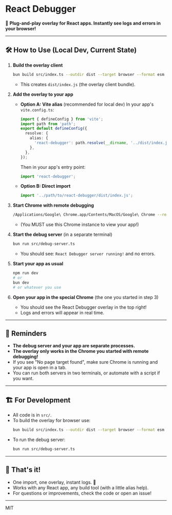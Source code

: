 # React Debugger

🚀 **Plug-and-play overlay for React apps. Instantly see logs and errors in your browser!**

---

## 🛠️ How to Use (Local Dev, Current State)

1. **Build the overlay client**

   ```bash
   bun build src/index.ts --outdir dist --target browser --format esm --minify
   ```

   - This creates `dist/index.js` (the overlay client bundle).

2. **Add the overlay to your app**

   - **Option A: Vite alias** (recommended for local dev)
     In your app's `vite.config.ts`:
     ```ts
     import { defineConfig } from 'vite';
     import path from 'path';
     export default defineConfig({
       resolve: {
         alias: {
           'react-debugger': path.resolve(__dirname, '../dist/index.js'),
         },
       },
     });
     ```
     Then in your app's entry point:
     ```js
     import 'react-debugger';
     ```
   - **Option B: Direct import**
     ```js
     import '../path/to/react-debugger/dist/index.js';
     ```

3. **Start Chrome with remote debugging**

   ```bash
   /Applications/Google\ Chrome.app/Contents/MacOS/Google\ Chrome --remote-debugging-port=9222 --user-data-dir=/tmp/chrome-debug
   ```

   - (You MUST use this Chrome instance to view your app!)

4. **Start the debug server** (in a separate terminal)

   ```bash
   bun run src/debug-server.ts
   ```

   - You should see: `React Debugger server running!` and no errors.

5. **Start your app as usual**

   ```bash
   npm run dev
   # or
   bun dev
   # or whatever you use
   ```

6. **Open your app in the special Chrome** (the one you started in step 3)
   - You should see the React Debugger overlay in the top right!
   - Logs and errors will appear in real time.

---

## 🧠 Reminders

- **The debug server and your app are separate processes.**
- **The overlay only works in the Chrome you started with remote debugging!**
- If you see "No page target found", make sure Chrome is running and your app is open in a tab.
- You can run both servers in two terminals, or automate with a script if you want.

---

## 🏗️ For Development

- All code is in `src/`.
- To build the overlay for browser use:
  ```bash
  bun build src/index.ts --outdir dist --target browser --format esm --minify
  ```
- To run the debug server:
  ```bash
  bun run src/debug-server.ts
  ```

---

## 🏁 That's it!

- One import, one overlay, instant logs. 🎉
- Works with any React app, any build tool (with a little alias help).
- For questions or improvements, check the code or open an issue!

---

MIT
